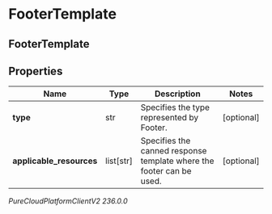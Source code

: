 # FooterTemplate

## FooterTemplate

## Properties

|Name | Type | Description | Notes|
|------------ | ------------- | ------------- | -------------|
| **type** | str | Specifies the type represented by Footer. | [optional] |
| **applicable_resources** | list[str] | Specifies the canned response template where the footer can be used. | [optional] |



_PureCloudPlatformClientV2 236.0.0_
